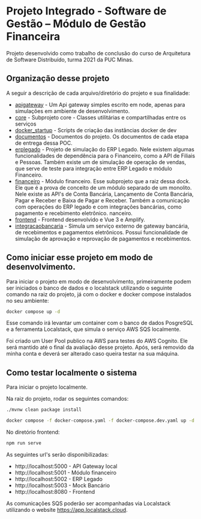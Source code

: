 # Projeto Integrado - Software de Gestão – Módulo de Gestão Financeira 
Projeto desenvolvido como trabalho de conclusão do curso de Arquitetura de Software Distribuído, turma 2021 da PUC Minas.

## Organização desse projeto

A seguir a descrição de cada arquivo/diretório do projeto e sua finalidade:

* [apigateway](apigateway) - Um Api gateway simples escrito em node, apenas para simulações em ambiente de desenvolvimento.
* [core](core) - Subprojeto core - Classes utilitárias e compartilhadas entre os serviços
* [docker_startup](docker_startup) - Scripts de criação das instâncias docker de dev
* [documentos](documentos) - Documentos do projeto. Os documentos de cada etapa de entrega dessa POC.
* [erplegado](erplegado) - Projeto de simulação do ERP Legado. Nele existem algumas funcionalidades de dependência para o Financeiro, como a API de Filiais e Pessoas. Também existe um de simulação de operação de vendas, que serve de teste para integração entre ERP Legado e módulo Financeiro.
* [financeiro](financeiro) - Módulo financeiro. Esse subprojeto que a raiz dessa dock. Ele que é a prova de conceito de um módulo separado de um monolito. Nele existe as API's de Conta Bancária, Lançamento de Conta Bancária, Pagar e Receber e Baixa de Pagar e Receber. Também a comunicação com operações do ERP legado e com integrações bancárias, como pagamento e recebimento eletrônico.
nanceiro.
* [frontend](frontend) - Frontend desenvolvido e Vue 3 e Amplify.
* [integracaobancaria](integracaobancaria) - Simula um serviço externo de gateway bancária, de recebimentos e pagamentos eletrônicos. Possui funcionalidade de simulação de aprovação e reprovação de pagamentos e recebimentos.

## Como iniciar esse projeto em modo de desenvolvimento.

Para iniciar o projeto em modo de desenvolvimento, primeiramente podem ser iniciados o banco de dados e o localstack utilizando o seguinte comando na raiz do projeto, já com o docker e docker compose instalados no seu ambiente:

```bash
docker compose up -d
```

Esse comando irá levantar um container com o banco de dados PosgreSQL e a ferramenta Localstack, que simula o serviço AWS SQS localmente.

Foi criado um User Pool publico na AWS para testes do AWS Cognito. Ele será mantido até o final da avaliação desse projeto. Após, será removido da minha conta e deverá ser alterado caso queira testar na sua máquina.

## Como testar localmente o sistema

Para iniciar o projeto localmente.

Na raiz do projeto, rodar os seguintes comandos:
```bash
./mvnw clean package install
```
```bash
docker compose -f docker-compose.yaml -f docker-compose.dev.yaml up -d --remove-orphans --build
```

No diretório frontend:
```bash
npm run serve
```

As seguintes url's serão disponibilizadas:
* http://localhost:5000 - API Gateway local
* http://localhost:5001 - Módulo financeiro
* http://localhost:5002 - ERP Legado 
* http://localhost:5003 - Mock Bancário
* http://localhost:8080 - Frontend

As comunicações SQS poderão ser acompanhadas via Localstack utilizando o website https://app.localstack.cloud.
